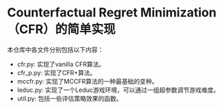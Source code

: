 # Counterfactual Regret Minimization（CFR）的简单实现

本仓库中各文件分别包括以下内容：

* cfr.py: 实现了vanilla CFR算法。
* cfr_p.py: 实现了CFR+算法。
* mccfr.py: 实现了MCCFR算法的一种最基础的变种。
* leduc.py: 实现了一个Leduc游戏环境，可以通过一组超参数调节游戏难度。
* util.py: 包括一些评估策略效果的函数。

